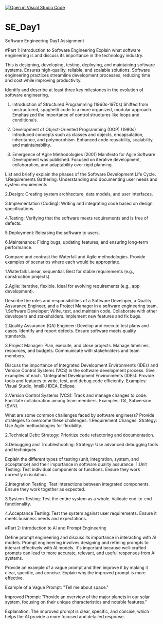 [![Open in Visual Studio Code](https://classroom.github.com/assets/open-in-vscode-2e0aaae1b6195c2367325f4f02e2d04e9abb55f0b24a779b69b11b9e10269abc.svg)](https://classroom.github.com/online_ide?assignment_repo_id=18387625&assignment_repo_type=AssignmentRepo)
# SE_Day1
Software Engineering Day1 Assignment

#Part 1: Introduction to Software Engineering
Explain what software engineering is and discuss its importance in the technology industry.

This is designing, developing, testing, deploying, and maintaining software systems. Ensures high-quality, reliable, and scalable solutions.
Software engineering practices streamline development processes, reducing time and cost while improving productivity.

Identify and describe at least three key milestones in the evolution of software engineering.
1. Introduction of Structured Programming (1960s-1970s)
Shifted from unstructured, spaghetti code to a more organized, modular approach.
Emphasized the importance of control structures like loops and conditionals.

2. Development of Object-Oriented Programming (OOP) (1980s)
Introduced concepts such as classes and objects, encapsulation, inheritance, and polymorphism.
Enhanced code reusability, scalability, and maintainability.

3. Emergence of Agile Methodologies (2001)
Manifesto for Agile Software Development was published.
Focused on iterative development, collaboration, and adaptability over rigid planning.

List and briefly explain the phases of the Software Development Life Cycle.
1.Requirements Gathering: Understanding and documenting user needs and system requirements.

2.Design: Creating system architecture, data models, and user interfaces.

3.Implementation (Coding): Writing and integrating code based on design specifications.

4.Testing: Verifying that the software meets requirements and is free of defects.

5.Deployment: Releasing the software to users.

6.Maintenance: Fixing bugs, updating features, and ensuring long-term performance.


Compare and contrast the Waterfall and Agile methodologies. Provide examples of scenarios where each would be appropriate.

1.Waterfall: Linear, sequential. Best for stable requirements (e.g., construction projects).

2.Agile: Iterative, flexible. Ideal for evolving requirements (e.g., app development).

Describe the roles and responsibilities of a Software Developer, a Quality Assurance Engineer, and a Project Manager in a software engineering team.
1.Software Developer:
Write, test, and maintain code.
Collaborate with other developers and stakeholders.
Implement new features and fix bugs.

2.Quality Assurance (QA) Engineer:
Develop and execute test plans and cases.
Identify and report defects.
Ensure software meets quality standards.

3.Project Manager:
Plan, execute, and close projects.
Manage timelines, resources, and budgets.
Communicate with stakeholders and team members.

Discuss the importance of Integrated Development Environments (IDEs) and Version Control Systems (VCS) in the software development process. Give examples of each.
1.Integrated Development Environments (IDEs):
Provide tools and features to write, test, and debug code efficiently.
Examples: Visual Studio, IntelliJ IDEA, Eclipse.

2.Version Control Systems (VCS):
Track and manage changes to code.
Facilitate collaboration among team members.
Examples: Git, Subversion (SVN).

What are some common challenges faced by software engineers? Provide strategies to overcome these challenges.
1.Requirement Changes:
Strategy: Use Agile methodologies for flexibility.

2.Technical Debt:
Strategy: Prioritize code refactoring and documentation.

3.Debugging and Troubleshooting:
Strategy: Use advanced debugging tools and techniques

Explain the different types of testing (unit, integration, system, and acceptance) and their importance in software quality assurance.
1.Unit Testing:
Test individual components or functions.
Ensure they work correctly in isolation.

2.Integration Testing:
Test interactions between integrated components.
Ensure they work together as expected.

3.System Testing:
Test the entire system as a whole.
Validate end-to-end functionality.

4.Acceptance Testing:
Test the system against user requirements.
Ensure it meets business needs and expectations.

#Part 2: Introduction to AI and Prompt Engineering

Define prompt engineering and discuss its importance in interacting with AI models.
 Prompt engineering involves designing and refining prompts to interact effectively with AI models. It's important because well-crafted prompts can lead to more accurate, relevant, and useful responses from AI systems.

Provide an example of a vague prompt and then improve it by making it clear, specific, and concise. Explain why the improved prompt is more effective.

Example of a Vague Prompt:
"Tell me about space."

Improved Prompt:
"Provide an overview of the major planets in our solar system, focusing on their unique characteristics and notable features."

Explanation:
The improved prompt is clear, specific, and concise, which helps the AI provide a more focused and detailed response.

